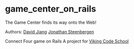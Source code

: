 game_center_on_rails
====================

The Game Center finds its way onto the Web!

Authors:
[David Jiang](https://github.com/davidmjiang)
[Jonathan Steenbergen](https://github.com/jsteenb2)

Connect Four game on Rails
A project for [Viking Code School](http://vikingcodeschool.com)
